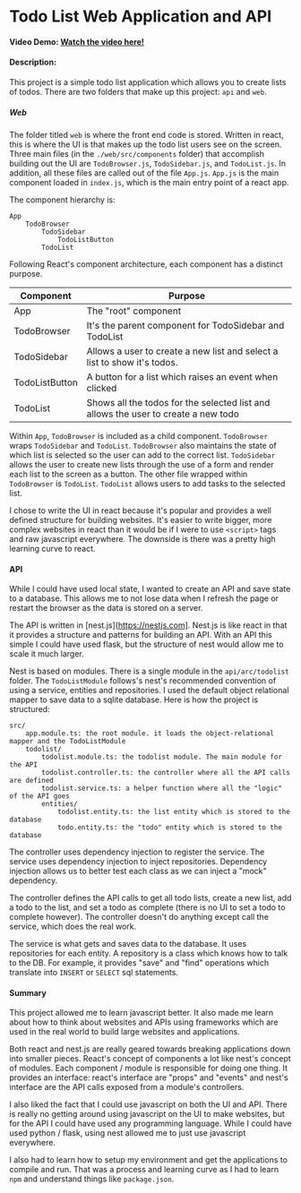 # Todo List Web Application and API

#### Video Demo: [Watch the video here!](https://youtu.be/WT36xzns38M)
#### Description:

This project is a simple todo list application which allows you to create lists of todos. There are two folders that make up this project: `api` and `web`.

##### Web

The folder titled `web` is where the front end code is stored. Written in react, this is where the UI is that makes up the todo list users see on the screen. Three main files (in the `./web/src/components` folder) that accomplish building out the UI are `TodoBrowser.js`, `TodoSidebar.js`, and `TodoList.js`. In addition, all these files are called out of the file `App.js`. `App.js` is the main component loaded in `index.js`, which is the main entry point of a react app.

The component hierarchy is:

```
App
    TodoBrowser
        TodoSidebar
            TodoListButton
        TodoList
```

Following React's component architecture, each component has a distinct purpose.

| Component      | Purpose                                                                            |
|----------------|------------------------------------------------------------------------------------|
| App            | The "root" component                                                               |
| TodoBrowser    | It's the parent component for TodoSidebar and TodoList                             |
| TodoSidebar    | Allows a user to create a new list and select a list to show it's todos.           |
| TodoListButton | A button for a list which raises an event when clicked                             |
| TodoList       | Shows all the todos for the selected list and allows the user to create a new todo |

Within `App`, `TodoBrowser` is included as a child component. `TodoBrowser` wraps `TodoSidebar` and `TodoList`. `TodoBrowser` also maintains the state of which list is selected so the user can add to the correct list. `TodoSidebar` allows the user to create new lists through the use of a form and render each list to the screen as a button. The other file wrapped within `TodoBrowser` is `TodoList`. `TodoList` allows users to add tasks to the selected list.

I chose to write the UI in react because it's popular and provides a well defined structure for building websites. It's easier to write bigger, more complex websites in react than it would be if I were to use `<script>` tags and raw javascript everywhere. The downside is there was a pretty high learning curve to react.

#### API

While I could have used local state, I wanted to create an API and save state to a database. This allows me to not lose data when I refresh the page or restart the browser as the data is stored on a server.

The API is written in [nest.js](https://nestjs.com]. Nest.js is like react in that it provides a structure and patterns for building an API. With an API this simple I could have used flask, but the structure of nest would allow me to scale it much larger.

Nest is based on modules. There is a single module in the `api/arc/todolist` folder. The `TodoListModule` follows's nest's recommended convention of using a service, entities and repositories. I used the default object relational mapper to save data to a sqlite database. Here is how the project is structured:


```
src/
    app.module.ts: the root module. it loads the object-relational mapper and the TodoListModule
    todolist/
        todolist.module.ts: the todolist module. The main module for the API
        todolist.controller.ts: the controller where all the API calls are defined
        todolist.service.ts: a helper function where all the "logic" of the API goes
        entities/
            todolist.entity.ts: the list entity which is stored to the database
            todo.entity.ts: the "todo" entity which is stored to the database
```

The controller uses dependency injection to register the service. The service uses dependency injection to inject repositories. Dependency injection allows us to better test each class as we can inject a "mock" dependency.

The controller defines the API calls to get all todo lists, create a new list, add a todo to the list, and set a todo as complete (there is no UI to set a todo to complete however). The controller doesn't do anything except call the service, which does the real work.

The service is what gets and saves data to the database. It uses repositories for each entity. A repository is a class which knows how to talk to the DB. For example, it provides "save" and "find" operations which translate into `INSERT` or `SELECT` sql statements.


#### Summary

This project allowed me to learn javascript better. It also made me learn about how to think about websites and APIs using frameworks which are used in the real world to build large websites and applications.

Both react and nest.js are really geared towards breaking applications down into smaller pieces. React's concept of components a lot like nest's concept of modules. Each component / module is responsible for doing one thing. It provides an interface: react's interface are "props" and "events" and nest's interface are the API calls exposed from a module's controllers.

I also liked the fact that I could use javascript on both the UI and API. There is really no getting around using javascript on the UI to make websites, but for the API I could have used any programming language. While I could have used python / flask, using nest allowed me to just use javascript everywhere.

I also had to learn how to setup my environment and get the applications to compile and run. That was a process and learning curve as I had to learn `npm` and understand things like `package.json`.